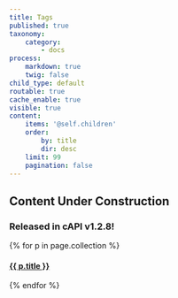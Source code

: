 ```yaml
---
title: Tags
published: true
taxonomy:
    category:
        - docs
process:
    markdown: true
    twig: false
child_type: default
routable: true
cache_enable: true
visible: true
content:
    items: '@self.children'
    order:
        by: title
        dir: desc
    limit: 99
    pagination: false
---
```


## Content Under Construction

### Released in cAPI v1.2.8!

{% for p in page.collection %}
#### [ {{ p.title }}]({{p.link}})
{% endfor %}